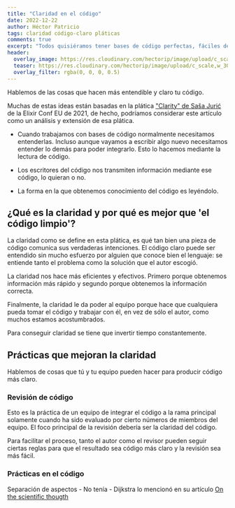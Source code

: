```yaml
---
title: "Claridad en el código"
date: 2022-12-22
author: Héctor Patricio
tags: claridad código-claro pláticas
comments: true
excerpt: "Todos quisiéramos tener bases de código perfectas, fáciles de mantener y totalmente claras. Esto es casi imposible, pero podemos acercarnos. Vemos cómo."
header:
  overlay_image: https://res.cloudinary.com/hectorip/image/upload/c_scale,w_1200/v1672204121/ivan-bandura-8VePVILfCKU-unsplash_bhsnsa.jpg
  teaser: https://res.cloudinary.com/hectorip/image/upload/c_scale,w_300/v1672204121/ivan-bandura-8VePVILfCKU-unsplash_bhsnsa.jpg
  overlay_filter: rgba(0, 0, 0, 0.5)
---
```


Hablemos de las cosas que hacen más entendible y claro tu código.

Muchas de estas ideas están basadas en la plática ["Clarity" de Saša Jurić](https://www.youtube.com/watch?v=6sNmJtoKDCo) de la Elixir Conf EU de 2021, de hecho, podríamos considerar este artículo como un análisis y extensión de esa plática.

- Cuando trabajamos con bases de código normalmente necesitamos entenderlas. Incluso aunque vayamos a escribir algo nuevo necesitamos entender lo demás para poder integrarlo. Esto lo hacemos mediante la lectura de código.

- Los escritores del código nos transmiten información mediante ese código, lo quieran o no.

- La forma en la que obtenemos conocimiento del código es leyéndolo.

## ¿Qué es la claridad y por qué es mejor que 'el código limpio'?

La claridad como se define en esta plática, es qué tan bien una pieza de código comunica sus verdaderas intenciones. El código claro puede ser entendido sin mucho esfuerzo por alguien que conoce bien el lenguaje: se entiende tanto el problema como la solución que el autor escogió.

La claridad nos hace más eficientes y efectivos. Primero porque obtenemos información más rápido y segundo porque obtenemos la información correcta.

Finalmente, la claridad le da poder al equipo porque hace que cualquiera pueda tomar el código y trabajar con él, en vez de sólo el autor, como muchos estamos acostumbrados.

Para conseguir claridad se tiene que invertir tiempo constantemente.

## Prácticas que mejoran la claridad

Hablemos de cosas que tú y tu equipo pueden hacer para producir código más claro.

### Revisión de código

Esto es la práctica de un equipo de integrar el código a la rama principal solamente cuando ha sido evaluado por cierto números de miembros del equipo. El foco principal de la revisión debería ser la claridad del código.

Para facilitar el proceso, tanto el autor como el revisor pueden seguir ciertas reglas para que el resultado sea código más claro y la revisión sea más fácil.

### Prácticas en el código

Separación de aspectos - No tenía - Dijkstra lo mencionó en su artículo [On the scientific thougth](https://www.cs.utexas.edu/users/EWD/transcriptions/EWD04xx/EWD447.html)
